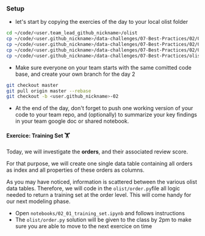 ### Setup

- let's start by copying the exercies of the day to your local olist folder

```bash
cd ~/code/<user.team_lead_github_nickname>/olist
cp ~/code/<user.github_nickname>/data-challenges/07-Best-Practices/02/01-Training-Set/training_set.ipynb notebooks/02_01_training_set.ipynb
cp ~/code/<user.github_nickname>/data-challenges/07-Best-Practices/02/02-Multivariate-Regression/multivariate_regression.ipynb notebooks/02_02_multivariate_regression.ipynb
cp ~/code/<user.github_nickname>/data-challenges/07-Best-Practices/02/03-Reviews-Translator/review_translator.ipynb notebooks/02_03_review_translator.ipynb
cp ~/code/<user.github_nickname>/data-challenges/07-Best-Practices/olist/order.py olist/order.py
```
- Make sure everyone on your team starts with the same comitted code base, and create your own branch for the day 2

```bash
git checkout master
git pull origin master --rebase
git checkout -b <user.github_nickname>-02
```

- At the end of the day, don't forget to push one working version of your code to your team repo, and (optionally) to summarize your key findings in your team google doc or shared notebook.

#### Exercice: Training Set 🏋️‍

Today, we will investigate the **orders**, and their associated review score.

For that purpose, we will create one single data table containing all orders as index and all properties of these orders as columns.

As you may have noticed, information is scattered between the various olist data tables. Therefore, we will code in the `olist/order.py`file all logic needed to return a training set at the order level. This will come handy for our next modeling phase.

- Open `notebooks/02_01_training_set.ipynb` and follows instructions
- The `olist/order.py` solution will be given to the class by 2pm to make sure you are able to move to the next exercice on time
